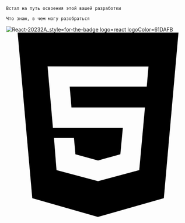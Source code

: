 `Встал на путь освоения этой вашей разработки`

`Что знаю, в чем могу разобраться` 

![React-20232A_style=for-the-badge logo=react logoColor=61DAFB](https://github.com/VladislavSerduykov/VladislavSerduykov/assets/38404781/7f6d2763-0b81-4fc7-8923-2899fcc5724a) <svg role="img" viewBox="0 0 24 24" xmlns="http://www.w3.org/2000/svg"><title>HTML5</title><path d="M1.5 0h21l-1.91 21.563L11.977 24l-8.564-2.438L1.5 0zm7.031 9.75l-.232-2.718 10.059.003.23-2.622L5.412 4.41l.698 8.01h9.126l-.326 3.426-2.91.804-2.955-.81-.188-2.11H6.248l.33 4.171L12 19.351l5.379-1.443.744-8.157H8.531z"/></svg>
